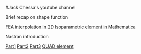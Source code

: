 #Jack Chessa's youtube channel

Brief recap on shape function

[FEA interpolation in 2D](https://www.youtube.com/watch?v=Lsfk09A7-Qk&list=PL3A7B78F0E428DF72&index=13)
[Isoparametric element in Mathematica](https://www.youtube.com/watch?v=mE6RNj6aLsc&list=PL3A7B78F0E428DF72&index=43)

Nastran introduction 

[Part1](https://www.youtube.com/watch?v=Nk7Dtf0L8Gs&list=PL3A7B78F0E428DF72&index=16)
[Part2](https://www.youtube.com/watch?v=aDHX5SWc7n4&list=PL3A7B78F0E428DF72&index=15)
[Part3](https://www.youtube.com/watch?v=BTxBxi4LPmw&list=PL3A7B78F0E428DF72&index=14)
[QUAD element](https://www.youtube.com/watch?v=E3LL0v0b7O0&list=PL3A7B78F0E428DF72&index=42)
